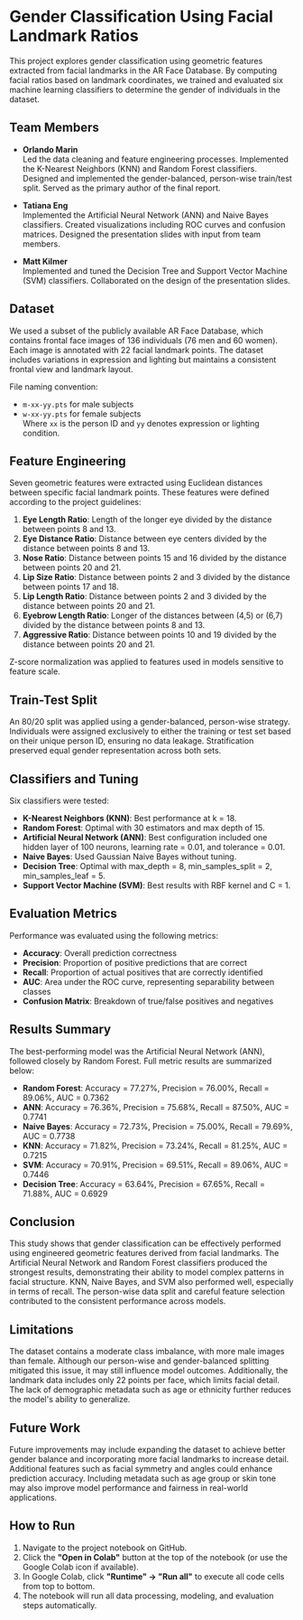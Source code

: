 # Gender Classification Using Facial Landmark Ratios

This project explores gender classification using geometric features extracted from facial landmarks in the AR Face Database. By computing facial ratios based on landmark coordinates, we trained and evaluated six machine learning classifiers to determine the gender of individuals in the dataset.

## Team Members

- **Orlando Marin**  
  Led the data cleaning and feature engineering processes. Implemented the K-Nearest Neighbors (KNN) and Random Forest classifiers. Designed and implemented the gender-balanced, person-wise train/test split. Served as the primary author of the final report.

- **Tatiana Eng**  
  Implemented the Artificial Neural Network (ANN) and Naive Bayes classifiers. Created visualizations including ROC curves and confusion matrices. Designed the presentation slides with input from team members.

- **Matt Kilmer**  
  Implemented and tuned the Decision Tree and Support Vector Machine (SVM) classifiers. Collaborated on the design of the presentation slides.

## Dataset

We used a subset of the publicly available AR Face Database, which contains frontal face images of 136 individuals (76 men and 60 women). Each image is annotated with 22 facial landmark points. The dataset includes variations in expression and lighting but maintains a consistent frontal view and landmark layout.

File naming convention:
- `m-xx-yy.pts` for male subjects
- `w-xx-yy.pts` for female subjects  
Where `xx` is the person ID and `yy` denotes expression or lighting condition.

## Feature Engineering

Seven geometric features were extracted using Euclidean distances between specific facial landmark points. These features were defined according to the project guidelines:

1. **Eye Length Ratio**: Length of the longer eye divided by the distance between points 8 and 13.
2. **Eye Distance Ratio**: Distance between eye centers divided by the distance between points 8 and 13.
3. **Nose Ratio**: Distance between points 15 and 16 divided by the distance between points 20 and 21.
4. **Lip Size Ratio**: Distance between points 2 and 3 divided by the distance between points 17 and 18.
5. **Lip Length Ratio**: Distance between points 2 and 3 divided by the distance between points 20 and 21.
6. **Eyebrow Length Ratio**: Longer of the distances between (4,5) or (6,7) divided by the distance between points 8 and 13.
7. **Aggressive Ratio**: Distance between points 10 and 19 divided by the distance between points 20 and 21.

Z-score normalization was applied to features used in models sensitive to feature scale.

## Train-Test Split

An 80/20 split was applied using a gender-balanced, person-wise strategy. Individuals were assigned exclusively to either the training or test set based on their unique person ID, ensuring no data leakage. Stratification preserved equal gender representation across both sets.

## Classifiers and Tuning

Six classifiers were tested:

- **K-Nearest Neighbors (KNN)**: Best performance at k = 18.
- **Random Forest**: Optimal with 30 estimators and max depth of 15.
- **Artificial Neural Network (ANN)**: Best configuration included one hidden layer of 100 neurons, learning rate = 0.01, and tolerance = 0.01.
- **Naive Bayes**: Used Gaussian Naive Bayes without tuning.
- **Decision Tree**: Optimal with max_depth = 8, min_samples_split = 2, min_samples_leaf = 5.
- **Support Vector Machine (SVM)**: Best results with RBF kernel and C = 1.

## Evaluation Metrics

Performance was evaluated using the following metrics:

- **Accuracy**: Overall prediction correctness
- **Precision**: Proportion of positive predictions that are correct
- **Recall**: Proportion of actual positives that are correctly identified
- **AUC**: Area under the ROC curve, representing separability between classes
- **Confusion Matrix**: Breakdown of true/false positives and negatives

## Results Summary

The best-performing model was the Artificial Neural Network (ANN), followed closely by Random Forest. Full metric results are summarized below:

- **Random Forest**: Accuracy = 77.27%, Precision = 76.00%, Recall = 89.06%, AUC = 0.7362
- **ANN**: Accuracy = 76.36%, Precision = 75.68%, Recall = 87.50%, AUC = 0.7741
- **Naive Bayes**: Accuracy = 72.73%, Precision = 75.00%, Recall = 79.69%, AUC = 0.7738
- **KNN**: Accuracy = 71.82%, Precision = 73.24%, Recall = 81.25%, AUC = 0.7215
- **SVM**: Accuracy = 70.91%, Precision = 69.51%, Recall = 89.06%, AUC = 0.7446
- **Decision Tree**: Accuracy = 63.64%, Precision = 67.65%, Recall = 71.88%, AUC = 0.6929

## Conclusion

This study shows that gender classification can be effectively performed using engineered geometric features derived from facial landmarks. The Artificial Neural Network and Random Forest classifiers produced the strongest results, demonstrating their ability to model complex patterns in facial structure. KNN, Naive Bayes, and SVM also performed well, especially in terms of recall. The person-wise data split and careful feature selection contributed to the consistent performance across models.

## Limitations

The dataset contains a moderate class imbalance, with more male images than female. Although our person-wise and gender-balanced splitting mitigated this issue, it may still influence model outcomes. Additionally, the landmark data includes only 22 points per face, which limits facial detail. The lack of demographic metadata such as age or ethnicity further reduces the model's ability to generalize.

## Future Work

Future improvements may include expanding the dataset to achieve better gender balance and incorporating more facial landmarks to increase detail. Additional features such as facial symmetry and angles could enhance prediction accuracy. Including metadata such as age group or skin tone may also improve model performance and fairness in real-world applications.

## How to Run

1. Navigate to the project notebook on GitHub.
2. Click the **"Open in Colab"** button at the top of the notebook (or use the Google Colab icon if available).
3. In Google Colab, click **"Runtime" → "Run all"** to execute all code cells from top to bottom.
4. The notebook will run all data processing, modeling, and evaluation steps automatically.
